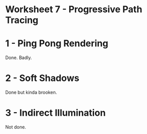 
# Worksheet 7 - Progressive Path Tracing

# 1 - Ping Pong Rendering

Done. Badly.

# 2 - Soft Shadows

Done but kinda brooken.

# 3 - Indirect Illumination

Not done.